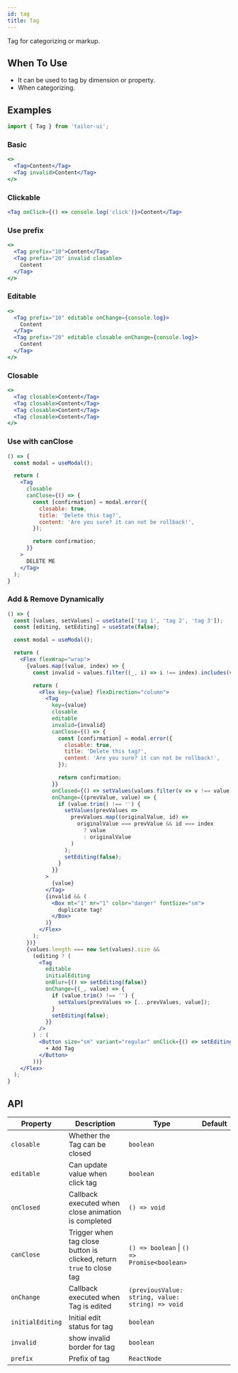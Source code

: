 ```yaml
---
id: tag
title: Tag
---
```


Tag for categorizing or markup.

## When To Use

- It can be used to tag by dimension or property.
- When categorizing.

## Examples

```js
import { Tag } from 'tailor-ui';
```

### Basic

```jsx live
<>
  <Tag>Content</Tag>
  <Tag invalid>Content</Tag>
</>
```

### Clickable

```jsx live
<Tag onClick={() => console.log('click')}>Content</Tag>
```

### Use prefix

```jsx live
<>
  <Tag prefix="10">Content</Tag>
  <Tag prefix="20" invalid closable>
    Content
  </Tag>
</>
```

### Editable

```jsx live
<>
  <Tag prefix="10" editable onChange={console.log}>
    Content
  </Tag>
  <Tag prefix="20" editable closable onChange={console.log}>
    Content
  </Tag>
</>
```

### Closable

```jsx live
<>
  <Tag closable>Content</Tag>
  <Tag closable>Content</Tag>
  <Tag closable>Content</Tag>
  <Tag closable>Content</Tag>
</>
```

### Use with canClose

```jsx live
() => {
  const modal = useModal();

  return (
    <Tag
      closable
      canClose={() => {
        const [confirmation] = modal.error({
          closable: true,
          title: 'Delete this tag?',
          content: 'Are you sure? it can not be rollback!',
        });

        return confirmation;
      }}
    >
      DELETE ME
    </Tag>
  );
}
```

### Add & Remove Dynamically

```jsx live
() => {
  const [values, setValues] = useState(['tag 1', 'tag 2', 'tag 3']);
  const [editing, setEditing] = useState(false);

  const modal = useModal();

  return (
    <Flex flexWrap="wrap">
      {values.map((value, index) => {
        const invalid = values.filter((_, i) => i !== index).includes(value);

        return (
          <Flex key={value} flexDirection="column">
            <Tag
              key={value}
              closable
              editable
              invalid={invalid}
              canClose={() => {
                const [confirmation] = modal.error({
                  closable: true,
                  title: 'Delete this tag?',
                  content: 'Are you sure? it can not be rollback!',
                });

                return confirmation;
              }}
              onClosed={() => setValues(values.filter(v => v !== value))}
              onChange={(prevValue, value) => {
                if (value.trim() !== '') {
                  setValues(prevValues =>
                    prevValues.map((originalValue, id) =>
                      originalValue === prevValue && id === index
                        ? value
                        : originalValue
                    )
                  );
                  setEditing(false);
                }
              }}
            >
              {value}
            </Tag>
            {invalid && (
              <Box mt="1" mr="1" color="danger" fontSize="sm">
                duplicate tag!
              </Box>
            )}
          </Flex>
        );
      })}
      {values.length === new Set(values).size &&
        (editing ? (
          <Tag
            editable
            initialEditing
            onBlur={() => setEditing(false)}
            onChange={(_, value) => {
              if (value.trim() !== '') {
                setValues(prevValues => [...prevValues, value]);
              }
              setEditing(false);
            }}
          />
        ) : (
          <Button size="sm" variant="regular" onClick={() => setEditing(true)}>
            + Add Tag
          </Button>
        ))}
    </Flex>
  );
}
```

## API

| Property         | Description                                                          | Type                                             | Default |
|------------------|----------------------------------------------------------------------|--------------------------------------------------|---------|
| `closable`       | Whether the Tag can be closed                                        | `boolean`                                        |         |
| `editable`       | Can update value when click tag                                      | `boolean`                                        |         |
| `onClosed`       | Callback executed when close animation is completed                  | `() => void`                                     |         |
| `canClose`       | Trigger when tag close button is clicked, return `true` to close tag | `() => boolean` \| `() => Promise<boolean>`      |         |
| `onChange`       | Callback executed when Tag is edited                                 | `(previousValue: string, value: string) => void` |         |
| `initialEditing` | Initial edit status for tag                                          | `boolean`                                        |         |
| `invalid`        | show invalid border for tag                                          | `boolean`                                        |         |
| `prefix`         | Prefix of tag                                                        | `ReactNode`                                      |         |
